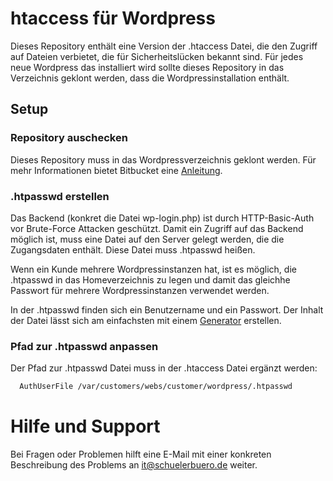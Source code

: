 # htaccess für Wordpress

Dieses Repository enthält eine Version der .htaccess Datei, die den Zugriff auf Dateien verbietet, die für Sicherheitslücken bekannt sind. Für jedes neue Wordpress das installiert wird sollte dieses Repository in das Verzeichnis geklont werden, dass die Wordpressinstallation enthält.

## Setup
### Repository auschecken
Dieses Repository muss in das Wordpressverzeichnis geklont werden. Für mehr Informationen bietet Bitbucket eine [Anleitung](https://confluence.atlassian.com/bitbucket/clone-a-repository-223217891.html).

### .htpasswd erstellen
Das Backend (konkret die Datei wp-login.php) ist durch HTTP-Basic-Auth vor Brute-Force Attacken geschützt. Damit ein Zugriff auf das Backend möglich ist, muss eine Datei auf den Server gelegt werden, die die Zugangsdaten enthält. Diese Datei muss .htpasswd heißen.

Wenn ein Kunde mehrere Wordpressinstanzen hat, ist es möglich, die .htpasswd in das Homeverzeichnis zu legen und damit das gleichhe Passwort für mehrere Wordpressinstanzen verwendet werden.

In der .htpasswd finden sich ein Benutzername und ein Passwort. Der Inhalt der Datei lässt sich am einfachsten mit einem [Generator](http://www.htaccesstools.com/htpasswd-generator/) erstellen.

### Pfad zur .htpasswd anpassen
Der Pfad zur .htpasswd Datei muss in der .htaccess Datei ergänzt werden:
``` bash
  AuthUserFile /var/customers/webs/customer/wordpress/.htpasswd
```

# Hilfe und Support
Bei Fragen oder Problemen hilft eine E-Mail mit einer konkreten Beschreibung des Problems an [it@schuelerbuero.de](mailto:it@schuelerbuero.de) weiter.
